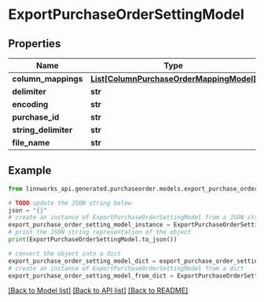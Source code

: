 # ExportPurchaseOrderSettingModel


## Properties

Name | Type | Description | Notes
------------ | ------------- | ------------- | -------------
**column_mappings** | [**List[ColumnPurchaseOrderMappingModel]**](ColumnPurchaseOrderMappingModel.md) |  | [optional] 
**delimiter** | **str** |  | [optional] 
**encoding** | **str** |  | [optional] 
**purchase_id** | **str** |  | [optional] 
**string_delimiter** | **str** |  | [optional] 
**file_name** | **str** |  | [optional] 

## Example

```python
from linnworks_api.generated.purchaseorder.models.export_purchase_order_setting_model import ExportPurchaseOrderSettingModel

# TODO update the JSON string below
json = "{}"
# create an instance of ExportPurchaseOrderSettingModel from a JSON string
export_purchase_order_setting_model_instance = ExportPurchaseOrderSettingModel.from_json(json)
# print the JSON string representation of the object
print(ExportPurchaseOrderSettingModel.to_json())

# convert the object into a dict
export_purchase_order_setting_model_dict = export_purchase_order_setting_model_instance.to_dict()
# create an instance of ExportPurchaseOrderSettingModel from a dict
export_purchase_order_setting_model_from_dict = ExportPurchaseOrderSettingModel.from_dict(export_purchase_order_setting_model_dict)
```
[[Back to Model list]](../README.md#documentation-for-models) [[Back to API list]](../README.md#documentation-for-api-endpoints) [[Back to README]](../README.md)


